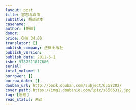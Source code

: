 ```yaml
---
layout: post
title: 容忍与自由
subtitle: 胡适读本
casename: 
author: [胡适]
donor: 
price: CNY 34.00
translator: []
publish_company: 法律出版社
publish_version: 
publish_date: 2011-6-1
isbn: 9787511817686
serial: 
total_volume: 1
borrower: []
borrow_date: []
douban_url: http://book.douban.com/subject/6558202/
cover_path: https://img1.doubanio.com/lpic/s6565312.jpg
tag: [思想]
read_status: 未读
---
```

